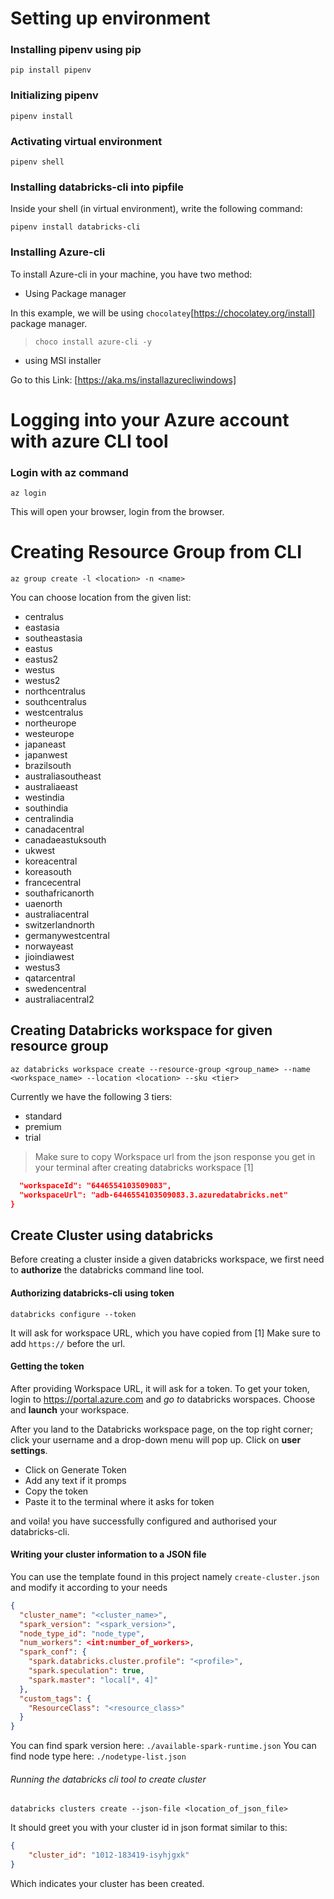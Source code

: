 # Setting up environment

### Installing pipenv using pip

```
pip install pipenv
```

### Initializing pipenv

```
pipenv install
```

### Activating virtual environment

```
pipenv shell
```

### Installing databricks-cli into pipfile

Inside your shell (in virtual environment), write the following command:

```
pipenv install databricks-cli
```

### Installing Azure-cli

To install Azure-cli in your machine, you have two method:

-   Using Package manager

In this example, we will be using `chocolatey`[https://chocolatey.org/install] package manager.

> `choco install azure-cli -y`

-   using MSI installer

Go to this Link: [https://aka.ms/installazurecliwindows]

# Logging into your Azure account with azure CLI tool

### Login with az command

```
az login
```

This will open your browser, login from the browser.

# Creating Resource Group from CLI

```
az group create -l <location> -n <name>
```

You can choose location from the given list:

-   centralus
-   eastasia
-   southeastasia
-   eastus
-   eastus2
-   westus
-   westus2
-   northcentralus
-   southcentralus
-   westcentralus
-   northeurope
-   westeurope
-   japaneast
-   japanwest
-   brazilsouth
-   australiasoutheast
-   australiaeast
-   westindia
-   southindia
-   centralindia
-   canadacentral
-   canadaeastuksouth
-   ukwest
-   koreacentral
-   koreasouth
-   francecentral
-   southafricanorth
-   uaenorth
-   australiacentral
-   switzerlandnorth
-   germanywestcentral
-   norwayeast
-   jioindiawest
-   westus3
-   qatarcentral
-   swedencentral
-   australiacentral2

## Creating Databricks workspace for given resource group

```
az databricks workspace create --resource-group <group_name> --name <workspace_name> --location <location> --sku <tier>
```

Currently we have the following 3 tiers:

-   standard
-   premium
-   trial

> Make sure to copy Workspace url from the json response you get in your terminal after creating databricks workspace [1]

```json
  "workspaceId": "6446554103509083",
  "workspaceUrl": "adb-6446554103509083.3.azuredatabricks.net"
}
```

## Create Cluster using databricks

Before creating a cluster inside a given databricks workspace, we first need to **authorize** the databricks command line tool.

#### Authorizing databricks-cli using token

```
databricks configure --token
```

It will ask for workspace URL, which you have copied from [1]
Make sure to add `https://` before the url.

#### Getting the token

After providing Workspace URL, it will ask for a token.
To get your token, login to https://portal.azure.com and _go to_ databricks worspaces. Choose and **launch** your workspace.

After you land to the Databricks workspace page, on the top right corner; click your username and a drop-down menu will pop up. Click on **user settings**.

-   Click on Generate Token
-   Add any text if it promps
-   Copy the token
-   Paste it to the terminal where it asks for token

and voila! you have successfully configured and authorised your databricks-cli.

#### Writing your cluster information to a JSON file

You can use the template found in this project namely `create-cluster.json` and modify it according to your needs

```json
{
  "cluster_name": "<cluster_name>",
  "spark_version": "<spark_version>",
  "node_type_id": "node_type",
  "num_workers": <int:number_of_workers>,
  "spark_conf": {
    "spark.databricks.cluster.profile": "<profile>",
    "spark.speculation": true,
    "spark.master": "local[*, 4]"
  },
  "custom_tags": {
    "ResourceClass": "<resource_class>"
  }
}
```

You can find spark version here: `./available-spark-runtime.json`
You can find node type here: `./nodetype-list.json`

###### Running the databricks cli tool to create cluster

```
databricks clusters create --json-file <location_of_json_file>
```

It should greet you with your cluster id in json format similar to this:

```json
{
    "cluster_id": "1012-183419-isyhjgxk"
}
```

Which indicates your cluster has been created.
